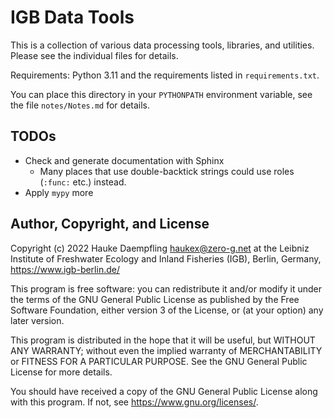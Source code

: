 IGB Data Tools
==============

This is a collection of various data processing tools, libraries, and
utilities. Please see the individual files for details.

Requirements: Python 3.11 and the requirements listed in `requirements.txt`.

You can place this directory in your `PYTHONPATH` environment variable,
see the file `notes/Notes.md` for details.


TODOs
-----

- Check and generate documentation with Sphinx
  - Many places that use double-backtick strings could use roles (`:func:` etc.) instead.
- Apply `mypy` more


Author, Copyright, and License
------------------------------

Copyright (c) 2022 Hauke Daempfling <haukex@zero-g.net>
at the Leibniz Institute of Freshwater Ecology and Inland Fisheries (IGB),
Berlin, Germany, <https://www.igb-berlin.de/>

This program is free software: you can redistribute it and/or modify
it under the terms of the GNU General Public License as published by
the Free Software Foundation, either version 3 of the License, or
(at your option) any later version.

This program is distributed in the hope that it will be useful,
but WITHOUT ANY WARRANTY; without even the implied warranty of
MERCHANTABILITY or FITNESS FOR A PARTICULAR PURPOSE. See the
GNU General Public License for more details.

You should have received a copy of the GNU General Public License
along with this program. If not, see <https://www.gnu.org/licenses/>.
